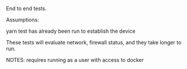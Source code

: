 End to end tests.

Assumptions:

yarn test has already been run to establish the device


These tests will evaluate network, firewall status, 
and they take longer to run.


NOTES: requires running as a user with access to docker
